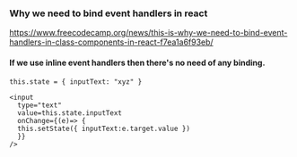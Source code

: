 ### Why we need to bind event handlers in react
https://www.freecodecamp.org/news/this-is-why-we-need-to-bind-event-handlers-in-class-components-in-react-f7ea1a6f93eb/

#### If we use inline event handlers then there's no need of any binding.
```
this.state = { inputText: "xyz" }

<input 
  type="text" 
  value=this.state.inputText 
  onChange={(e)=> { 
  this.setState({ inputText:e.target.value }) 
  }} 
/> 

```
